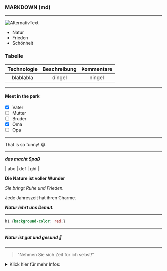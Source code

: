 ### MARKDOWN (md)

---

![AlternativText](https://www.fotowissen.eu/wp-content/uploads/2022/09/raus-in-die-natur-fotografieren-titelbild-7.jpg)

<!-- Die Natur schenkt Frieden und Schönheit-->

- Natur
- Frieden
- Schönheit

### Tabelle

| Technologie | Beschreibung | Kommentare |
| :---------: | :----------: | :--------: |
| blablabla   | dingel       | ningel     |

***

#### Meet in the park

- [x] Vater
- [ ] Mutter
- [ ] Bruder
- [x] Oma
- [ ] Opa

---

That is so funny! :joy:

---

***das macht Spaß***

| abc | def | ghi |

**Die Nature ist voller Wunder**

_Sie bringt Ruhe und Frieden._

~~Jede Jahreszeit hat ihren Charme.~~

**_Natur lehrt uns Demut._**

***

```css
h1 {background-color: red;}
```
***

##### Natur ist gut und gesund :green_heart:

***

> "Nehmen Sie sich Zeit für ich selbst!"

<details>
<summary>Klick hier für mehr Infos:</summary>
Öffnungszeiten:
Mo-Fr von 10 - 19 Uhr
Mi-Do von 09 - 14 Uhr
</details>





